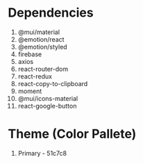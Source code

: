 # Dependencies
1. @mui/material 
2. @emotion/react 
3. @emotion/styled
4. firebase 
5. axios 
6. react-router-dom 
7. react-redux 
8. react-copy-to-clipboard 
9. moment
10. @mui/icons-material
11. react-google-button

# Theme (Color Pallete)
1. Primary - 51c7c8